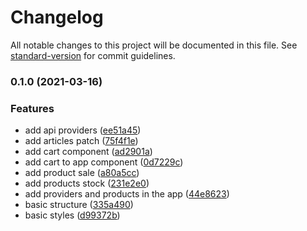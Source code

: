 # Changelog

All notable changes to this project will be documented in this file. See [standard-version](https://github.com/conventional-changelog/standard-version) for commit guidelines.

### 0.1.0 (2021-03-16)


### Features

* add api providers ([ee51a45](https://github.com/marcosgilf/warehouse/commit/ee51a45e56ac550ade747efce09870b06f09eacf))
* add articles patch ([75f4f1e](https://github.com/marcosgilf/warehouse/commit/75f4f1e6b10cdabeb6991d87761e8113e46853a9))
* add cart component ([ad2901a](https://github.com/marcosgilf/warehouse/commit/ad2901a94f8b5672223cf9834615501473695b7f))
* add cart to app component ([0d7229c](https://github.com/marcosgilf/warehouse/commit/0d7229cc3ffb30aa34c19fb95860969c19f5ffcd))
* add product sale ([a80a5cc](https://github.com/marcosgilf/warehouse/commit/a80a5cc1ddbaeb72176e2da7868ab3927571ce70))
* add products stock ([231e2e0](https://github.com/marcosgilf/warehouse/commit/231e2e082c1fa290f344832fe1ac75233c7cdcad))
* add providers and products in the app ([44e8623](https://github.com/marcosgilf/warehouse/commit/44e86237aff3d6676459d50cbdef70f86b6c4ac4))
* basic structure ([335a490](https://github.com/marcosgilf/warehouse/commit/335a490bbd9c9c95267098f3b211c2c621c1d2e3))
* basic styles ([d99372b](https://github.com/marcosgilf/warehouse/commit/d99372bc34eba00847129e37a154afee6c3f5899))
